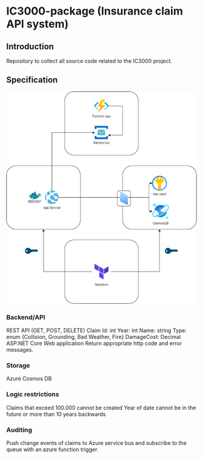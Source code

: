# IC3000-package (Insurance claim API system)

## Introduction
Repository to collect all source code related to the IC3000 project.

## Specification
![Main Schema](main_schema.png)

### Backend/API
REST API (GET, POST, DELETE)
Claim
Id: int
Year: int
Name: string
Type: enum {Collision, Grounding, Bad Weather, Fire}
DamageCost: Decimal
ASP.NET Core Web application
Return appropriate http code and error messages.

### Storage
Azure Cosmos DB

### Logic restrictions
Claims that exceed 100.000 cannot be created
Year of date cannot be in the future or more than 10 years backwards

### Auditing
Push change events of claims to Azure service bus and subscribe to the queue with an azure function trigger.
